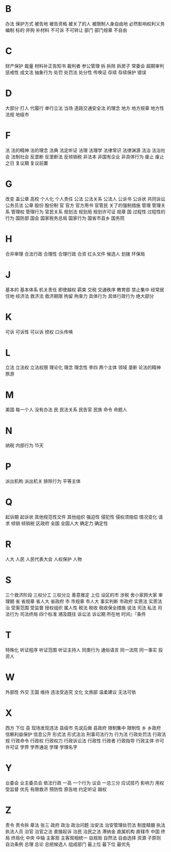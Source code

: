 
# B

办法
保护方式
被告地
被告资格
被关了的人
被限制人身自由地
必然影响权利义务
编制
标的
并购
补材料
不可诉
不可转让
部门
部门规章
不自由

# C

财产保护
裁量
材料补正告知书
裁判者
参公管理
拆
拆除
拆房子
常委会
超期审判
惩戒性
成文法
抽象行为
处罚
处罚法
处分性
传唤证
存续
存续保护
错误

# D

大部分
打人
代履行
单行立法
当场
道路交通安全法
的理念
地方
地方规章
地方性法规
地级市

# F

法
法的精神
法的理念
法典
法定听证
法理
法理学
法律常识
法律渊源
法治
法治社会
法制社会
反垄断
反垄断法
反倾销税
非法本
非国有企业
非具体行为
废止
废止之日
复议期
复议前置

# G

改变
盖公章
高校
个人化
个人责任
公法
公法关系
公法人
公诉书
公诉状
共同诉讼
公务员法
公章
股份
股份制
官
官方
官方用书
官管民
关了的强制措施
管理
管理关系
管理权
管理行为
官民关系
规划法
规划局
规划许可证
规章
国
过程性
过程性的行为
国防部
国会
国家税务总局
国家行为
国省市县乡
国务院

# H

合并审理
合法行政
合理性
合理行政
合资
红头文件
候选人
划拨
环保局

# J

基本的
基本体系
机关责任
即使越权
羁束
交税
交通秩序
教育部
禁止集中
经常居住地
经济法
救济法
救济期限
拘留
拘束力
具体行为
具体行政行为
绝大部分

# K

可诉
可诉性
可以诉
控权
口头传唤

# L

立法
立法权
立法权限
理论化
理念
理念性
李四
两个主体
领域
垄断
论法的精神
旅游

# M

美国
每一个人
没有办法
民
民法关系
民告官
民族
命令
命题人

# N

纳税
内部行为
15天

# P

派出机构
派出机关
排除行为
平等主体

# Q

起诉期
起诉状
其他规范性文件
其他组织
强迫性
侵犯性
侵权须赔偿
情况变化
请求
倾销
倾销税
区政府
全国
全国人大
确定力
确定性

# R

人大
人民
人民代表大会
人权保护
人物

# S

三个救济阶段
三权分工
三权分立
善意推定
上位
设区的市
涉税
舍小家顾大家
审理期
省
省规章
省人大
省政府
市
市规章
市人大
事实判断
市政府
实质法
实质法治
受案范围
受监督
授权组织
属人性
税法
税收
税收保全措施
说法
司法
私法
司法行为
司法终局
四个标准
溯及既往
诉讼法
诉讼期
所在地
时间』『条件

# T

特殊化
听证程序
听证范围
听证主持人
同类行为
通俗语言
同一法院
同一事实
投资人

# W

外部性
外交
王国
维持
违法受追究
文化
文旅部
温柔建议
无法可依

# X

西方
下位
县
现场发现违法
县级市
先说后做
县政府
限制集中
限制性
乡
乡政府
信赖利益保护
信息公开
形式法
形式法治
刑事司法行为
行为法
行政处罚法
行政法规
行政命令
行政权
行政权力
行政诉讼法
行政性
行政者
行政指导
行政主体
许可
许可证
学界
学界通说
学理
学理名字

# Y

业委会
业主委员会
依法行政
一高
一个行为
议会
一总三分
应试技巧
影响力
用权受监督
优先
有限救济
预防性
原告地
约定听证
越权

# Z

责令
责令拆
章法
张三
政府
政治
政治问题
治安法
治安管理处罚法
制度精髓
执法
执法人员
治官
治官之法
直接起诉
治民
治民之法
滞纳金
直属机构
直辖市
中国
终局
终局化
中央
中轴
主客观
主客观相统一
自规局
自然法
自由选择
资源
子原则
自治条例
总理
总论
总统候选人
组成部门
最上位
最下位
最优先

